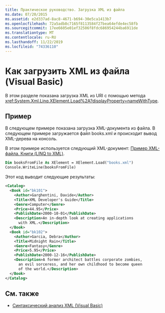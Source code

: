```yaml
---
title: Практическое руководство. Загрузка XML из файла
ms.date: 07/20/2015
ms.assetid: e2d337ad-8ac8-4671-b694-30e5ca1413b7
ms.openlocfilehash: 72a5adb8c7165f8113584f27bea64efde4ec58fb
ms.sourcegitcommit: 17ee6605e01ef32506f8fdc686954244ba6911de
ms.translationtype: MT
ms.contentlocale: ru-RU
ms.lasthandoff: 11/22/2019
ms.locfileid: "74336110"
---
```

# <a name="how-to-load-xml-from-a-file-visual-basic"></a>Как загрузить XML из файла (Visual Basic)

В этом разделе показана загрузка XML из URI с помощью метода <xref:System.Xml.Linq.XElement.Load%2A?displayProperty=nameWithType>.

## <a name="example"></a>Пример

В следующем примере показана загрузка XML-документа из файла. В следующем примере загружается файл books.xml и происходит вывод XML-дерева на консоль.

В этом примере используется следующий XML-документ: [Пример XML-файла. Книги (LINQ to XML)](../../../../visual-basic/programming-guide/concepts/linq/sample-xml-file-books-linq-to-xml.md).

```vb
Dim booksFromFile As XElement = XElement.Load("books.xml")
Console.WriteLine(booksFromFile)
```

Этот код выводит следующие результаты:

```xml
<Catalog>
  <Book id="bk101">
    <Author>Garghentini, Davide</Author>
    <Title>XML Developer's Guide</Title>
    <Genre>Computer</Genre>
    <Price>44.95</Price>
    <PublishDate>2000-10-01</PublishDate>
    <Description>An in-depth look at creating applications
      with XML.</Description>
  </Book>
  <Book id="bk102">
    <Author>Garcia, Debra</Author>
    <Title>Midnight Rain</Title>
    <Genre>Fantasy</Genre>
    <Price>5.95</Price>
    <PublishDate>2000-12-16</PublishDate>
    <Description>A former architect battles corporate zombies,
      an evil sorceress, and her own childhood to become queen
      of the world.</Description>
  </Book>
</Catalog>
```

## <a name="see-also"></a>См. также

- [Синтаксический анализ XML (Visual Basic)](../../../../visual-basic/programming-guide/concepts/linq/parsing-xml.md)
